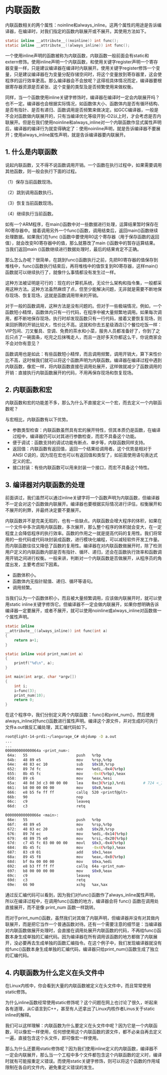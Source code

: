 # 内联函数
内联函数相关的两个属性：noinline和always_inline。这两个属性的用途是告诉编译器，在编译时，对我们指定的函数内联展开或不展开。其使用方法如下。
```c
static inline __attribute__((noinline)) int func();
static inline __attribute__((always_inline)) int func();
```

一个使用inline声明的函数被称为内联函数，内联函数一般前面会有static和extern修饰。使用inline声明一个内联函数，和使用关键字register声明一个寄存器变量一样，只是建议编译器在编译时内联展开。使用关键字register修饰一个变量，只是建议编译器在为变量分配存储空间时，将这个变量放到寄存器里，这会使程序的运行效率更高。那么编译器会不会放呢？这得视具体情况而定，编译器要根据寄存器资源是否紧张、这个变量的类型及是否频繁使用来做权衡。

同样，当一个函数使用inline关键字修饰时，编译器在编译时一定会内联展开吗？也不一定。编译器也会根据实际情况，如函数体大小、函数体内是否有循环结构、是否有指针、是否有递归、函数调用是否频繁来做决定。如GCC编译器，一般是不会对函数做内联展开的，只有当编译优化等级开到-O2以上时，才会考虑是否内联展开。但是在我们使用noinline和always_inline对一个内联函数作显式属性声明后，编译器的编译行为就变得确定了：使用noinline声明，就是告诉编译器不要展开；使用always_inline属性声明，就是告诉编译器要内联展开。
## 1. 什么是内联函数
说起内联函数，又不得不说函数调用开销。一个函数在执行过程中，如果需要调用其他函数，则一般会执行下面的过程。

（1）保存当前函数现场。

（2）跳到调用函数执行。

（3）恢复当前函数现场。

（4）继续执行当前函数。

如有一个ARM程序，在main()函数中对一些数据进行处理，运算结果暂时保存在R0寄存器中。接着调用另外一个func()函数，调用结束后，返回main()函数继续处理数据。如果我们在func ()函数中要使用R0这个寄存器（用于保存函数的返回值），就会改变R0寄存器中的值，那么就篡改了main ()函数中的暂存运算结果。当我们返回main ()函数继续进行数据处理时，最后的结果肯定不正确。

那么怎么办呢？很简单，在跳到func()函数执行之前，先把R0寄存器的值保存到堆栈中，func()函数执行结束后，再将堆栈中的值恢复到R0寄存器，这样main()函数就可以继续执行了，就像什么事情都没有发生过一样。

这种方法被证明是可行的：现在的计算机系统，无论什么架构和指令集，一般都采用这种方法。这种方法虽然麻烦了点，但至少能解决问题，无非就是需要不断地保存现场、恢复现场，这就是函数调用带来的开销。

对于一般的函数调用，这种方法是没有问题的。但对于一些极端情况，例如，一个函数短小精悍，函数体内只有一行代码，在程序中被大量频繁地调用。如果每次调用，都不断地保存现场，执行时却发现函数只有一行代码，接着又要恢复现场，则来回折腾的开销比较大，性价比不高。这就和你去五星级酒店订个餐位吃饭一样：VIP包间、刀叉餐具、空调、免费的茶水和小菜，服务人员都准备好了，你到了之后只点了一碗面条，吃完之后抹嘴走人，而且一连好多天你都这么干，你说商家会不会对你有意见？

函数调用也是如此：有些函数短小精悍，而且调用频繁，调用开销大，算下来性价比不高，这时候我们就可以将这个函数声明为内联函数。编译器在编译过程中遇到内联函数，像宏一样，将内联函数直接在调用处展开，这样做就减少了函数调用的开销：直接执行内联函数展开的代码，不用再保存现场和恢复现场。

## 2. 内联函数和宏
内联函数和宏的功能差不多，那么为什么不直接定义一个宏，而去定义一个内联函数呢？

与宏相比，内联函数有以下优势。
- 参数类型检查：内联函数虽然具有宏的展开特性，但其本质仍是函数，在编译过程中，编译器仍可以对其进行参数检查，而宏不具备这个功能。
- 便于调试：函数支持的调试功能有断点、单步等，内联函数同样支持。
- 返回值：内联函数有返回值，返回一个结果给调用者。这个优势是相对于ANSI C说的，因为现在宏也可以有返回值和类型了，如前面使用语句表达式定义的宏。
- 接口封装：有些内联函数可以用来封装一个接口，而宏不具备这个特性。

## 3. 编译器对内联函数的处理
前面讲过，我们虽然可以通过inline关键字将一个函数声明为内联函数，但编译器不一定会对这个函数做内联展开。编译器也要根据实际情况进行评估，权衡展开和不展开的利弊，并最终决定要不要展开。

内联函数并不是完美无瑕的，也有一些缺点。内联函数会增大程序的体积，如果在一个文件中多次调用内联函数，多次展开，那么整个程序的体积就会变大，在一定程度上会降低程序的执行效率。函数的作用之一就是提高代码的复用性。我们将常用的一些代码或代码块封装成函数，进行模块化编程，可以减轻软件开发工作量。而内联函数往往又降低了函数的复用性。编译器在对内联函数做展开时，除了检测用户定义的内联函数内部是否有指针、循环、递归，还会在函数执行效率和函数调用开销之间进行权衡。一般来讲，判断对一个内联函数是否做展开，从程序员的角度出发，主要考虑如下因素。
- 函数体积小。
- 函数体内无指针赋值、递归、循环等语句。
- 调用频繁。

当我们认为一个函数体积小，而且被大量频繁调用，应该做内联展开时，就可以使用static inline关键字修饰它。但编译器不一定会做内联展开，如果你想明确告诉编译器一定要展开，或者不展开，就可以使用noinline或always_inline对函数做一个属性声明。

```c
static inline 
__attribute__((always_inline)) int func(int a)
{
    return a+1;
}

static inline void print_num(int a)
{
    printf("%d\n", a);
}

int main(int argc, char *argv[])
{
    int i;
    i=func(3);
    print_num(10);
    return 0;
}
```

在这个程序中，我们分别定义两个内联函数：func()和print_num()，然后使用always_inline对func()函数进行属性声明。编译这个源文件，并对生成的可执行文件a.out做反汇编处理，其汇编代码如下。

```bash
root@light-14-prd1:~/langurage_C# objdump -D a.out
...
...
000000000000064a <print_num>:
 64a:   55                      push   %rbp
 64b:   48 89 e5                mov    %rsp,%rbp
 64e:   48 83 ec 10             sub    $0x10,%rsp
 652:   89 7d fc                mov    %edi,-0x4(%rbp)
 655:   8b 45 fc                mov    -0x4(%rbp),%eax
 658:   89 c6                   mov    %eax,%esi
 65a:   48 8d 3d c3 00 00 00    lea    0xc3(%rip),%rdi        # 724 <_IO_stdin_used+0x4>
 661:   b8 00 00 00 00          mov    $0x0,%eax
 666:   e8 b5 fe ff ff          callq  520 <printf@plt>
 66b:   90                      nop
 66c:   c9                      leaveq 
 66d:   c3                      retq   

000000000000066e <main>:
 66e:   55                      push   %rbp
 66f:   48 89 e5                mov    %rsp,%rbp
 672:   48 83 ec 20             sub    $0x20,%rsp
 676:   89 7d ec                mov    %edi,-0x14(%rbp)
 679:   48 89 75 e0             mov    %rsi,-0x20(%rbp)
 67d:   c7 45 fc 03 00 00 00    movl   $0x3,-0x4(%rbp)
 684:   8b 45 fc                mov    -0x4(%rbp),%eax
 687:   83 c0 01                add    $0x1,%eax
 68a:   89 45 f8                mov    %eax,-0x8(%rbp)
 68d:   bf 0a 00 00 00          mov    $0xa,%edi
 692:   e8 b3 ff ff ff          callq  64a <print_num>
 697:   b8 00 00 00 00          mov    $0x0,%eax
 69c:   c9                      leaveq 
 69d:   c3                      retq   
 69e:   66 90                   xchg   %ax,%ax

```

通过反汇编代码可以看到，因为我们对func()函数作了always_inline属性声明，所以在编译过程中，在调用func()函数的地方，编译器会将 func() 函数在调用处直接展开，而不是像 print_num 函数一样跳转。

而对于print_num()函数，虽然我们对其做了内联声明，但编译器并没有对其做内联展开，而是把它当作一个普通函数对待。还有一个需要注意的细节是：当编译器对内联函数做展开处理时，会直接在调用处展开内联函数的代码，不再给func()函数本身生成单独的汇编代码。因为编译器在所有调用该函数的地方都做了内联展开，没必要再去生成单独的函数汇编指令。在这个例子中，我们发现编译器就没有给func()函数本身生成单独的汇编代码，编译器只给print_num()函数生成了独立的汇编代码。

## 4. 内联函数为什么定义在头文件中
在Linux内核中，你会看到大量的内联函数被定义在头文件中，而且常常使用static修饰。

为什么inline函数经常使用static修饰呢？这个问题在网上也讨论了很久，听起来各有道理，从C语言到C++，甚至有人还拿出了Linux内核作者Linus关于static inline的解释。

我们可以这样理解：内联函数为什么要定义在头文件中呢？因为它是一个内联函数，可以像宏一样使用，任何想使用这个内联函数的源文件，都不必亲自再去定义一遍，直接包含这个头文件，即可像宏一样使用。

那么为什么还要用static修饰呢？因为我们使用inline定义的内联函数，编译器不一定会内联展开，那么当一个工程中多个文件都包含这个内联函数的定义时，编译时就有可能报重定义错误。而使用static关键字修饰，则可以将这个函数的作用域限制在各自的文件内，避免重定义错误的发生。
